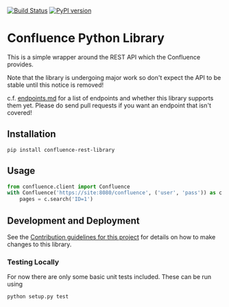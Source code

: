 [![Build Status](https://travis-ci.org/DaveTCode/confluence-python-lib.svg?branch=master)](https://travis-ci.org/DaveTCode/confluence-python-lib)
[![PyPI version](https://badge.fury.io/py/confluence-rest-library.svg)](https://badge.fury.io/py/confluence-rest-library)

# Confluence Python Library

This is a simple wrapper around the REST API which the Confluence provides.

Note that the library is undergoing major work so don't expect the API to 
be stable until this notice is removed!

c.f. [endpoints.md](endpoints.md) for a list of endpoints and whether this library 
supports them yet. Please do send pull requests if you want an endpoint that isn't covered!

## Installation

~~~~
pip install confluence-rest-library
~~~~

## Usage

```python
from confluence.client import Confluence
with Confluence('https://site:8080/confluence', ('user', 'pass')) as c:
    pages = c.search('ID=1')
```

## Development and Deployment

See the [Contribution guidelines for this project](CONTRIBUTING.md) for details on how to make changes to this library.

### Testing Locally

For now there are only some basic unit tests included. These can be run using
```
python setup.py test
```